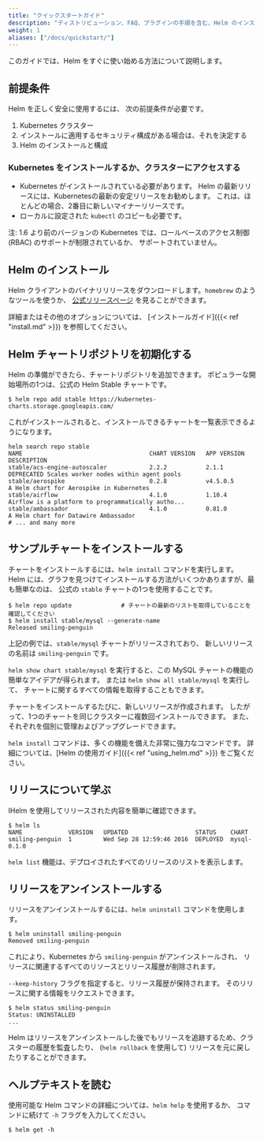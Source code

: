 ```yaml
---
title: "クイックスタートガイド"
description: "ディストリビューション、FAQ、プラグインの手順を含む、Helm のインストール方法と使用方法。"
weight: 1
aliases: ["/docs/quickstart/"]
---
```


このガイドでは、Helm をすぐに使い始める方法について説明します。

## 前提条件

Helm を正しく安全に使用するには、
次の前提条件が必要です。

1. Kubernetes クラスター
2. インストールに適用するセキュリティ構成がある場合は、それを決定する
3. Helm のインストールと構成

### Kubernetes をインストールするか、クラスターにアクセスする

- Kubernetes がインストールされている必要があります。
  Helm の最新リリースには、Kubernetesの最新の安定リリースをお勧めします。
  これは、ほとんどの場合、2番目に新しいマイナーリリースです。
- ローカルに設定された `kubectl` のコピーも必要です。

注: 1.6 より前のバージョンの Kubernetes では、ロールベースのアクセス制御 (RBAC) のサポートが制限されているか、
サポートされていません。

## Helm のインストール

Helm クライアントのバイナリリリースをダウンロードします。`homebrew` のようなツールを使うか、
[公式リリースページ](https://github.com/helm/helm/releases) を見ることができます。

詳細またはその他のオプションについては、
[インストールガイド]({{< ref "install.md" >}}) を参照してください。

## Helm チャートリポジトリを初期化する

Helm の準備ができたら、チャートリポジトリを追加できます。
ポピュラーな開始場所の1つは、公式の Helm Stable チャートです。

```console
$ helm repo add stable https://kubernetes-charts.storage.googleapis.com/
```

これがインストールされると、インストールできるチャートを一覧表示できるようになります。

```console
helm search repo stable
NAME                                    CHART VERSION   APP VERSION                     DESCRIPTION
stable/acs-engine-autoscaler            2.2.2           2.1.1                           DEPRECATED Scales worker nodes within agent pools
stable/aerospike                        0.2.8           v4.5.0.5                        A Helm chart for Aerospike in Kubernetes
stable/airflow                          4.1.0           1.10.4                          Airflow is a platform to programmatically autho...
stable/ambassador                       4.1.0           0.81.0                          A Helm chart for Datawire Ambassador
# ... and many more
```

## サンプルチャートをインストールする

チャートをインストールするには、`helm install` コマンドを実行します。
Helm には、グラフを見つけてインストールする方法がいくつかありますが、最も簡単なのは、
公式の `stable` チャートの1つを使用することです。

```console
$ helm repo update              # チャートの最新のリストを取得していることを確認してください
$ helm install stable/mysql --generate-name
Released smiling-penguin
```

上記の例では、`stable/mysql` チャートがリリースされており、
新しいリリースの名前は `smiling-penguin` です。

`helm show chart stable/mysql` を実行すると、この MySQL チャートの機能の簡単なアイデアが得られます。
または `helm show all stable/mysql` を実行して、
チャートに関するすべての情報を取得することもできます。

チャートをインストールするたびに、新しいリリースが作成されます。
したがって、1つのチャートを同じクラスターに複数回インストールできます。
また、それぞれを個別に管理およびアップグレードできます。

`helm install` コマンドは、多くの機能を備えた非常に強力なコマンドです。
詳細については、[Helm の使用ガイド]({{< ref "using_helm.md" >}}) をご覧ください。

## リリースについて学ぶ

IHelm を使用してリリースされた内容を簡単に確認できます。

```console
$ helm ls
NAME             VERSION   UPDATED                   STATUS    CHART
smiling-penguin  1         Wed Sep 28 12:59:46 2016  DEPLOYED  mysql-0.1.0
```

`helm list` 機能は、デプロイされたすべてのリリースのリストを表示します。

## リリースをアンインストールする

リリースをアンインストールするには、`helm uninstall` コマンドを使用します。

```console
$ helm uninstall smiling-penguin
Removed smiling-penguin
```

これにより、Kubernetes から `smiling-penguin` がアンインストールされ、
リリースに関連するすべてのリソースとリリース履歴が削除されます。

`--keep-history` フラグを指定すると、リリース履歴が保持されます。
そのリリースに関する情報をリクエストできます。

```console
$ helm status smiling-penguin
Status: UNINSTALLED
...
```

Helm はリリースをアンインストールした後でもリリースを追跡するため、クラスターの履歴を監査したり、
(`helm rollback` を使用して) リリースを元に戻したりすることができます。

## ヘルプテキストを読む

使用可能な Helm コマンドの詳細については、`helm help` を使用するか、
コマンドに続けて `-h` フラグを入力してください。

```console
$ helm get -h
```
